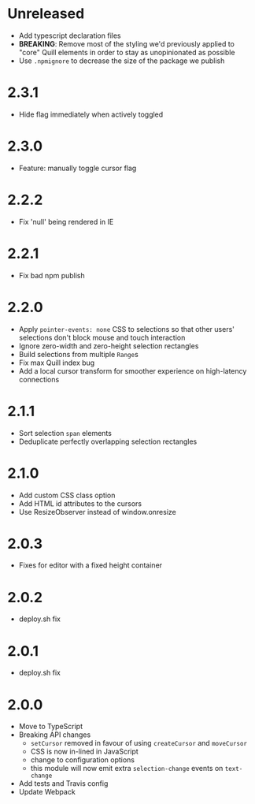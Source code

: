 # Unreleased

- Add typescript declaration files
- **BREAKING**: Remove most of the styling we'd previously applied to "core" Quill elements in order to stay as unopinionated as possible
- Use `.npmignore` to decrease the size of the package we publish

# 2.3.1

- Hide flag immediately when actively toggled

# 2.3.0

- Feature: manually toggle cursor flag

# 2.2.2

- Fix 'null' being rendered in IE

# 2.2.1

- Fix bad npm publish

# 2.2.0

- Apply `pointer-events: none` CSS to selections so that other users' selections don't block mouse and touch interaction
- Ignore zero-width and zero-height selection rectangles
- Build selections from multiple `Range`s
- Fix max Quill index bug
- Add a local cursor transform for smoother experience on high-latency connections

# 2.1.1

- Sort selection `span` elements
- Deduplicate perfectly overlapping selection rectangles

# 2.1.0

- Add custom CSS class option
- Add HTML id attributes to the cursors
- Use ResizeObserver instead of window.onresize

# 2.0.3

- Fixes for editor with a fixed height container

# 2.0.2

- deploy.sh fix

# 2.0.1

- deploy.sh fix

# 2.0.0

- Move to TypeScript
- Breaking API changes
  - `setCursor` removed in favour of using `createCursor` and `moveCursor`
  - CSS is now in-lined in JavaScript
  - change to configuration options
  - this module will now emit extra `selection-change` events on `text-change`
- Add tests and Travis config
- Update Webpack
